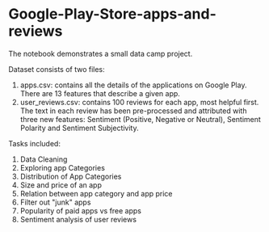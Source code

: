 # Google-Play-Store-apps-and-reviews
The notebook demonstrates a small data camp project.

Dataset consists of two files:

1. apps.csv: contains all the details of the applications on Google Play. There are 13 features that describe a given app.
2. user_reviews.csv: contains 100 reviews for each app, most helpful first. The text in each review has been pre-processed and attributed with three new features: Sentiment (Positive, Negative or Neutral), Sentiment Polarity and Sentiment Subjectivity.

Tasks included:

1. Data Cleaning
2. Exploring app Categories
3. Distribution of App Categories
4. Size and price of an app
5. Relation between app category and app price
6. Filter out "junk" apps
7. Popularity of paid apps vs free apps
8. Sentiment analysis of user reviews
